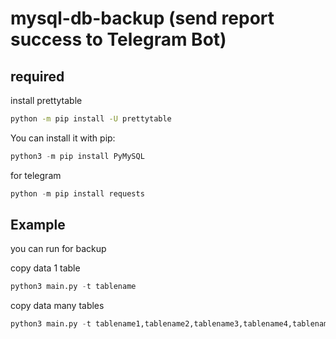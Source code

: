 # mysql-db-backup (send report success to Telegram Bot)

required
--------
install prettytable
```sh
python -m pip install -U prettytable
```

You can install it with pip:
```python
python3 -m pip install PyMySQL
```

for telegram
```python
python -m pip install requests
```

Example
-------
you can run for backup

copy data 1 table
```python
python3 main.py -t tablename
```
copy data many tables
```python
python3 main.py -t tablename1,tablename2,tablename3,tablename4,tablename5
```